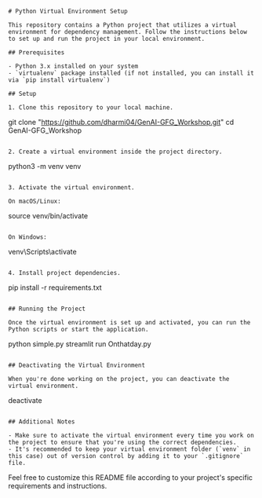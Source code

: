 
```
# Python Virtual Environment Setup

This repository contains a Python project that utilizes a virtual environment for dependency management. Follow the instructions below to set up and run the project in your local environment.

## Prerequisites

- Python 3.x installed on your system
- `virtualenv` package installed (if not installed, you can install it via `pip install virtualenv`)

## Setup

1. Clone this repository to your local machine.

```
git clone "https://github.com/dharmi04/GenAI-GFG_Workshop.git"
cd GenAI-GFG_Workshop
```

2. Create a virtual environment inside the project directory.

```
python3 -m venv venv
```

3. Activate the virtual environment.

On macOS/Linux:
```
source venv/bin/activate
```

On Windows:
```
venv\Scripts\activate
```

4. Install project dependencies.

```
pip install -r requirements.txt
```

## Running the Project

Once the virtual environment is set up and activated, you can run the Python scripts or start the application.

```
python simple.py
streamlit run Onthatday.py
```

## Deactivating the Virtual Environment

When you're done working on the project, you can deactivate the virtual environment.

```
deactivate
```

## Additional Notes

- Make sure to activate the virtual environment every time you work on the project to ensure that you're using the correct dependencies.
- It's recommended to keep your virtual environment folder (`venv` in this case) out of version control by adding it to your `.gitignore` file.
```

Feel free to customize this README file according to your project's specific requirements and instructions.
